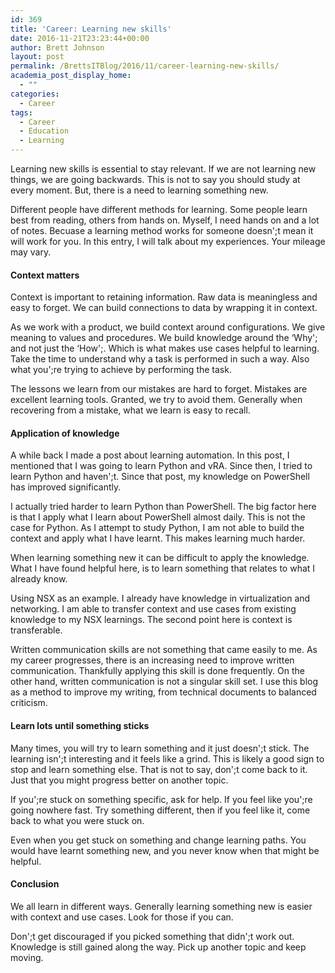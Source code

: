 ```yaml
---
id: 369
title: 'Career: Learning new skills'
date: 2016-11-21T23:23:44+00:00
author: Brett Johnson
layout: post
permalink: /BrettsITBlog/2016/11/career-learning-new-skills/
academia_post_display_home:
  - ""
categories:
  - Career
tags:
  - Career
  - Education
  - Learning
---
```

Learning new skills is essential to stay relevant. If we are not learning new things, we are going backwards. This is not to say you should study at every moment. But, there is a need to learning something new.

Different people have different methods for learning. Some people learn best from reading, others from hands on. Myself, I need hands on and a lot of notes. Becuase a learning method works for someone doesn';t mean it will work for you. In this entry, I will talk about my experiences. Your mileage may vary.

#### Context matters

Context is important to retaining information. Raw data is meaningless and easy to forget. We can build connections to data by wrapping it in context.

As we work with a product, we build context around configurations. We give meaning to values and procedures. We build knowledge around the &#8216;Why'; and not just the &#8216;How';. Which is what makes use cases helpful to learning. Take the time to understand why a task is performed in such a way. Also what you';re trying to achieve by performing the task.

The lessons we learn from our mistakes are hard to forget. Mistakes are excellent learning tools. Granted, we try to avoid them. Generally when recovering from a mistake, what we learn is easy to recall.

#### Application of knowledge

A while back I made a post about learning automation. In this post, I mentioned that I was going to learn Python and vRA. Since then, I tried to learn Python and haven';t. Since that post, my knowledge on PowerShell has improved significantly.

I actually tried harder to learn Python than PowerShell. The big factor here is that I apply what I learn about PowerShell almost daily. This is not the case for Python. As I attempt to study Python, I am not able to build the context and apply what I have learnt. This makes learning much harder.

When learning something new it can be difficult to apply the knowledge. What I have found helpful here, is to learn something that relates to what I already know.

Using NSX as an example. I already have knowledge in virtualization and networking. I am able to transfer context and use cases from existing knowledge to my NSX learnings. The second point here is context is transferable.

Written communication skills are not something that came easily to me. As my career progresses, there is an increasing need to improve written communication. Thankfully applying this skill is done frequently. On the other hand, written communication is not a singular skill set. I use this blog as a method to improve my writing, from technical documents to balanced criticism.

#### Learn lots until something sticks

Many times, you will try to learn something and it just doesn';t stick. The learning isn';t interesting and it feels like a grind. This is likely a good sign to stop and learn something else. That is not to say, don';t come back to it. Just that you might progress better on another topic.

If you';re stuck on something specific, ask for help. If you feel like you';re going nowhere fast. Try something different, then if you feel like it, come back to what you were stuck on.

Even when you get stuck on something and change learning paths. You would have learnt something new, and you never know when that might be helpful.

#### Conclusion

We all learn in different ways. Generally learning something new is easier with context and use cases. Look for those if you can.

Don';t get discouraged if you picked something that didn';t work out. Knowledge is still gained along the way. Pick up another topic and keep moving.